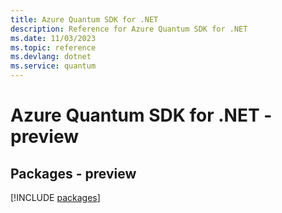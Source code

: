 ```yaml
---
title: Azure Quantum SDK for .NET
description: Reference for Azure Quantum SDK for .NET
ms.date: 11/03/2023
ms.topic: reference
ms.devlang: dotnet
ms.service: quantum
---
```

# Azure Quantum SDK for .NET - preview
## Packages - preview
[!INCLUDE [packages](quantum-index.md)]